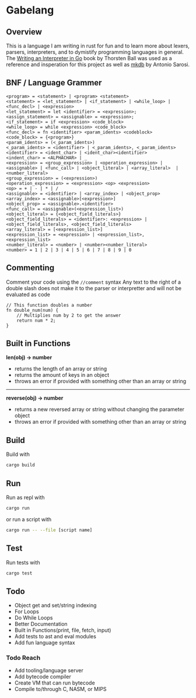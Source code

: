 # Gabelang

## Overview

This is a language I am writing in rust for fun and to learn more about lexers, parsers, interpreters, and to dymistify programming languages in general.
The [Writing an Interpreter in Go](interpreterbook.com) book by Thorsten Ball was used as a reference and insperation for this project as well as [mkdb](github.com/antoniosarosi/mkdb) by Antonio Sarosi.

## BNF / Language Grammer

```bnf
<program> = <statement> | <program> <statement>
<statement> = <let_statement> | <if_statement> | <while_loop> | <func_decl> | <expression>
<let_statement> = let <identifier> = <expression>;
<assign_statement> = <assignable> = <expression>;
<if_statement> = if <expression> <code_block>
<while_loop> = while <expression> <code_block>
<func_decl> = fn <identifier> <param_idents> <codeblock>
<code_block> = {<program>}
<param_idents> = (<_param_idents>)
<_param_idents> = <identifier> | <_param_idents>, <_param_idents>
<identifier> = <ident_char> | <ident_char><identifier>
<indent_char> = <ALPHACHAR> | _
<expression> = <group_expression> | <operation_expression> | <assignable> | <func_call> | <object_literal> | <array_literal>  | <number_literal>
<group_expression> = (<expression>)
<operation_expression> = <expression> <op> <expression>
<op> = + | - | * | /
<assignable> = <identifier> | <array_index> | <object_prop>
<array_index> = <assignable>[<expression>]
<object_prop> = <assignable>.<identifier>
<func_call> = <assignable>(<expression_list>)
<object_literal> = {<object_field_literals>}
<object_field_literals> = <identifier>: <expression> | <object_field_literals>, <object_field_literals>
<array_literal> = [<expression_list>]
<expression_list> = <expression> | <expression_list>, <expression_list>
<number_literal> = <number> | <number><number_literal>
<number> = 1 | 2 | 3 | 4 | 5 | 6 | 7 | 8 | 9 | 0
```

## Commenting

Comment your code using the `//comment` syntax
Any text to the right of a double slash does not make it to the parser or interpretter and will not be evaluated as code

```
// This function doubles a number
fn double_num(num) {
    // Multiplies num by 2 to get the answer
    return num * 2;
}
```

## Built in Functions

**len(obj) -> number**

- returns the length of an array or string
- returns the amount of keys in an object
- throws an error if provided with something other than an array or string

___

**reverse(obj) -> number**

- returns a new reversed array or string without changing the parameter object
- throws an error if provided with something other than an array or string

## Build

Build with
```sh
cargo build
```

## Run

Run as repl with
```sh
cargo run
```
or run a script with
```sh
cargo run -- --file [script name]
```

## Test

Run tests with
```sh
cargo test
```

## Todo

- Object get and set/string indexing
- For Loops
- Do While Loops
- Better Documentation
- Built in Functions(print, file, fetch, input)
- Add tests to ast and eval modules
- Add fun language syntax

### Todo Reach

- Add tooling/language server
- Add bytecode compiler
- Create VM that can run bytecode
- Compile to/through C, NASM, or MIPS

